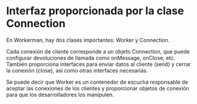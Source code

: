 # Interfaz proporcionada por la clase Connection

En Workerman, hay dos clases importantes: Worker y Connection.

Cada conexión de cliente corresponde a un objeto Connection, que puede configurar devoluciones de llamada como onMessage, onClose, etc. También proporciona interfaces para enviar datos al cliente (send) y cerrar la conexión (close), así como otras interfaces necesarias.

Se puede decir que Worker es un contenedor de escucha responsable de aceptar las conexiones de los clientes y proporcionar objetos de conexión para que los desarrolladores los manipulen.

